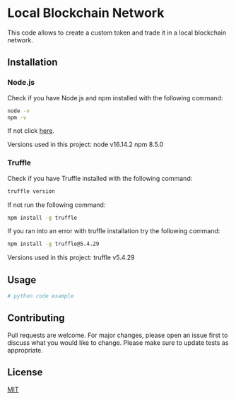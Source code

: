 # Local Blockchain Network

This code allows to create a custom token and trade it in a local blockchain network.

## Installation

### Node.js

Check if you have Node.js and npm installed with the following command:

```bash
node -v
npm -v
```

If not click [here](https://nodejs.org/en/download/).

Versions used in this project:
node v16.14.2
npm 8.5.0

### Truffle

Check if you have Truffle installed with the following command:

```bash
truffle version
```

If not run the following command:

```bash
npm install -g truffle
```

If you ran into an error with truffle installation try the following command:

```bash
npm install -g truffle@5.4.29
```

Versions used in this project:
truffle v5.4.29

## Usage

```python
# python code example
```

## Contributing
Pull requests are welcome. For major changes, please open an issue first to discuss what you would like to change.
Please make sure to update tests as appropriate.

## License
[MIT](https://choosealicense.com/licenses/mit/)